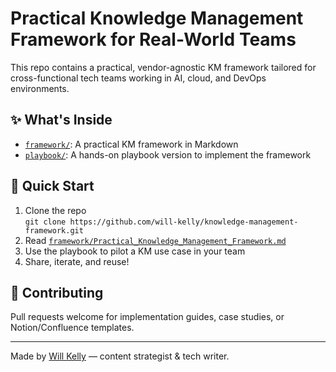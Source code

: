 # Practical Knowledge Management Framework for Real-World Teams

This repo contains a practical, vendor-agnostic KM framework tailored for cross-functional tech teams working in AI, cloud, and DevOps environments.

## ✨ What's Inside

- [`framework/`](https://github.com/will-kelly/knowledge-management-framework/tree/main/framework): A practical KM framework in Markdown
- [`playbook/`](https://github.com/will-kelly/knowledge-management-framework/tree/main/playbook): A hands-on playbook version to implement the framework

## 📌 Quick Start

1. Clone the repo  
   `git clone https://github.com/will-kelly/knowledge-management-framework.git`
2. Read [`framework/Practical_Knowledge_Management_Framework.md`](https://github.com/will-kelly/knowledge-management-framework/blob/main/framework/Practical_Knowledge_Management_Framework.md)
3. Use the playbook to pilot a KM use case in your team
4. Share, iterate, and reuse!

## 🤝 Contributing

Pull requests welcome for implementation guides, case studies, or Notion/Confluence templates.

---

Made by [Will Kelly](https://linkedin.com/in/willkelly) — content strategist & tech writer.

